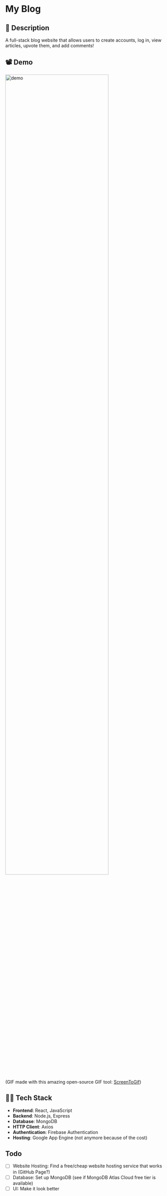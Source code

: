 # My Blog

## 📄 Description

A full-stack blog website that allows users to create accounts, log in, view articles, upvote them, and add comments!

## 📽 Demo

<!-- ![demo](demo/my_blog_demo-2x_zoomed.gif) -->
 <img src="demo/my_blog_demo-2x_zoomed.gif" alt="demo" width="80%">

(GIF made with this amazing open-source GIF tool: [ScreenToGif](https://github.com/NickeManarin/ScreenToGif))

## 👩‍💻 Tech Stack

- **Frontend**: React, JavaScript
- **Backend**: Node.js, Express
- **Database**: MongoDB
- **HTTP Client**: Axios
- **Authentication**: Firebase Authentication
- **Hosting**: Google App Engine (not anymore because of the cost)

## Todo

- [ ] Website Hosting: Find a free/cheap website hosting service that works in  (GitHub Page?)
- [ ] Database: Set up MongoDB (see if MongoDB Atlas Cloud free tier is available)
- [ ] UI: Make it look better